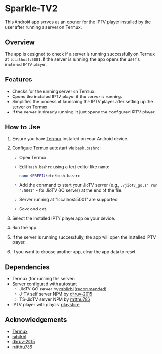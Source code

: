 # Sparkle-TV2

This Android app serves as an opener for the IPTV player installed by the user after running a server on Termux.

## Overview

The app is designed to check if a server is running successfully on Termux at `localhost:5001`. If the server is running, the app opens the user's installed IPTV player.

## Features

- Checks for the running server on Termux.
- Opens the installed IPTV player if the server is running.
- Simplifies the process of launching the IPTV player after setting up the server on Termux.
- If the server is already running, it just opens the configured IPTV player.

## How to Use

1. Ensure you have [Termux](https://github.com/termux/termux-app) installed on your Android device.
2. Configure Termux autostart via `bash.bashrc`:
    - Open Termux.
    - Edit `bash.bashrc` using a text editor like nano:
   
        ```bash
        nano $PREFIX/etc/bash.bashrc
        ```
    - Add the command to start your JioTV server (e.g., `./jiotv_go.sh run ":5001"` - for JioTV GO server) at the end of the file.
    - Server running at "localhost:5001" are supported.
    - Save and exit.

3. Select the installed IPTV player app on your device.

4. Run the app.

5. If the server is running successfully, the app will open the installed IPTV player.

6. If you want to choose another app, clear the app data to reset.

## Dependencies

- Termux (for running the server)
- Server configured with autostart
  - JioTV GO server by [rabilrbl](https://github.com/rabilrbl/jiotv_go) ([recommended](https://rabilrbl.github.io/jiotv_go/Usage-Guide/#android-users-weve-got-you-covered))
  - J-TV self server NPM by [dhruv-2015](https://github.com/dhruv-2015/JIOTVServer)
  - TS-JioTV server NPM by [mitthu786](https://github.com/mitthu786/TS-JioTV)
- IPTV player with playlist [playstore](https://play.google.com/store/search?q=iptv+player&c=apps)


## Acknowledgements

- [Termux](https://github.com/termux) 
- [rabilrbl](https://github.com/rabilrbl)
- [dhruv-2015](https://github.com/dhruv-2015)
- [mitthu786](https://github.com/mitthu786)
